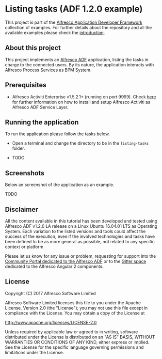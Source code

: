 # Listing tasks (ADF 1.2.0 example)

This project is part of the [Alfresco Application Developer Framework](https://github.com/Alfresco/alfresco-ng2-components) collection of examples.
For further details about the repository and all the available examples please check the [introduction](https://github.com/Alfresco/adf-examples).

## About this project

This project implements an [Alfresco ADF](https://github.com/Alfresco/alfresco-ng2-components) application, listing the tasks in charge to the connected users.
By its nature, the application interacts with Alfresco Process Services as BPM System.

## Prerequisites

- Alfresco Activiti Enterprise v1.5.2.1+ (running on port 9999). Check [here](https://community.alfresco.com/docs/DOC-6614-installing-activiti-bpm-as-adf-service-layer) for further information on how to install and setup Alfresco Activiti as Alfresco ADF Service Layer.

## Running the application

To run the application please follow the tasks below.

+ Open a terminal and change the directory to be in the `listing-tasks` folder.

+ TODO

## Screenshots

Below an screenshot of the application as an example.

TODO

## Disclaimer

All the content available in this tutorial has been developed and tested using Alfresco ADF v1.2.0 LA release on a Linux Ubuntu 16.04.01 LTS as Operating System.
Each variation to the listed versions and tools could affect the success of the execution, even if the involved technologies and tasks have been defined to be as more general as possible, not related to any specific context or platform.

Please let us know for any issue or problem, requesting for support into the [Community Portal dedicated to the Alfresco ADF](https://community.alfresco.com/community/application-development-framework) or to the [Gitter space](https://gitter.im/Alfresco/alfresco-ng2-components) dedicated to the Alfresco Angular 2 components.

## License

Copyright (C) 2017 Alfresco Software Limited

Alfresco Software Limited licenses this file to you under the Apache License, Version 2.0 (the "License"); you may not use this file except in compliance with the License. You may obtain a copy of the License at

 http://www.apache.org/licenses/LICENSE-2.0

Unless required by applicable law or agreed to in writing, software distributed under the License is distributed on an "AS IS" BASIS, WITHOUT WARRANTIES OR CONDITIONS OF ANY KIND, either express or implied. See the License for the specific language governing permissions and limitations under the License.

